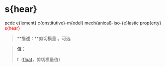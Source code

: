 # s{hear}
pcdc e{lement} c{onstitutive}-m{odel} mech{anical}-iso-{e}lastic prop{erty} <span style='color: red;'>s{hear}</span>
> **描述：**剪切模量
。可选

> 
> **值：**
> 
> f（[float](数据类型/float/)，剪切模量值）

